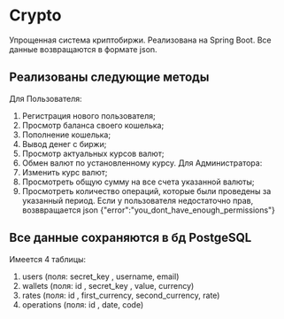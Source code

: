 # Crypto

Упрощенная система криптобиржи. 
Реализована на Spring Boot. 
Все данные возвращаются в формате json.

## Реализованы следующие методы
Для Пользователя:
1. Регистрация нового пользователя;
2. Просмотр баланса своего кошелька;
3. Пополнение кошелька;
4. Вывод денег с биржи;
5. Просмотр актуальных курсов валют;
6. Обмен валют по установленному курсу.
Для Администратора:
1. Изменить курс валют;
2. Просмотреть общую сумму на все счета указанной валюты;
3. Просмотреть количество операций, которые были проведены за указанный период.
Если у пользователя недостаточно прав, возввращается json {"error":"you_dont_have_enough_permissions"}

## Все данные сохраняются в бд PostgeSQL
Имеется 4 таблицы:
1. users (поля: secret_key <pk>, username, email)
2. wallets (поля: id <pk>, secret_key <fk>, value, currency)
3. rates (поля: id <pk>, first_currency, second_currency, rate)
4. operations (поля: id <pk>, date, code)


